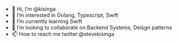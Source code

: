 - 👋 Hi, I’m @kisinga
- 👀 I’m interested in Golang, Typescript, Swift
- 🌱 I’m currently learning Swift
- 💞️ I’m looking to collaborate on Backend Systems, Deisgn patterns 
- 📫 How to reach me twitter:@stevekisinga

<!---
kisinga/kisinga is a ✨ special ✨ repository because its `README.md` (this file) appears on your GitHub profile.
You can click the Preview link to take a look at your changes.
--->
